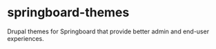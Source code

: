 springboard-themes
==================

Drupal themes for Springboard that provide better admin and end-user experiences.